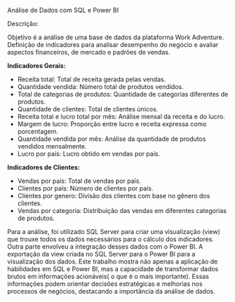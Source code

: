 Análise de Dados com SQL e Power BI

Descrição:

Objetivo é a análise de uma base de dados da plataforma Work Adventure. Definição de indicadores para analisar desempenho do negócio e avaliar aspectos financeiros, de mercado e padrões de vendas. 

**Indicadores Gerais:**

- Receita total: Total de receita gerada pelas vendas.
- Quantidade vendida: Número total de produtos vendidos.
- Total de categorias de produtos: Quantidade de categorias diferentes de produtos.
- Quantidade de clientes: Total de clientes únicos.
- Receita total e lucro total por mês: Análise mensal da receita e do lucro.
- Margem de lucro: Proporção entre lucro e receita expressa como porcentagem.
- Quantidade vendida por mês: Análise da quantidade de produtos vendidos mensalmente.
- Lucro por país: Lucro obtido em vendas por país.
  
**Indicadores de Clientes:**

- Vendas por país: Total de vendas por país.
- Clientes por país: Número de clientes por país.
- Clientes por genero: Divisão dos clientes com base no gênero dos clientes.
- Vendas por categoria: Distribuição das vendas em diferentes categorias de produtos.

Para a análise, foi utilizado SQL Server para criar uma visualização (view) que trouxe todos os dados necessários  para o cálculo dos indicadores. Outra parte envolveu a integração desses dados com o Power BI. A exportação da  view criada no SQL Server para o Power BI para a visualização  dos dados.
Este trabalho mostra não apenas a aplicação de habilidades em SQL e Power BI, mas a capacidade de transformar dados brutos em informações acionáveis( o que é o mais importante). Essas informações podem orientar decisões estratégicas e melhorias nos processos de negócios, destacando a importância da análise de dados.
